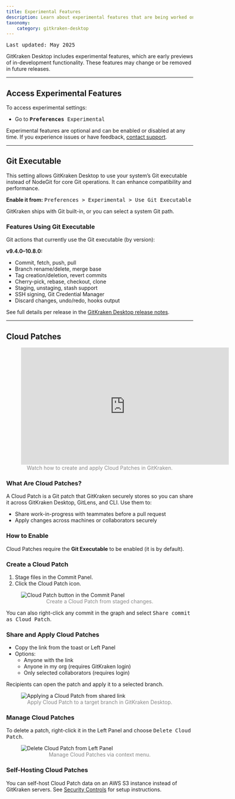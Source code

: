```yaml
---
title: Experimental Features
description: Learn about experimental features that are being worked on for possible future inclusion into GitKraken Desktop.
taxonomy:
    category: gitkraken-desktop
---
```

<kbd>Last updated: May 2025</kbd>

GitKraken Desktop includes experimental features, which are early previews of in-development functionality. These features may change or be removed in future releases.

---

## Access Experimental Features

To access experimental settings:

- Go to <i class="fas fa-cog"></i> <kbd><strong>Preferences</strong> <i class='fa fa-caret-right'></i> Experimental</kbd>

Experimental features are optional and can be enabled or disabled at any time. If you experience issues or have feedback, [contact support](https://help.gitkraken.com/gitkraken-desktop/contact-support/?issue_category__customer_facing_field_=Experimental+feedback&subject=GitKraken+Client+Experimental+feedback).

---

## Git Executable

This setting allows GitKraken Desktop to use your system’s Git executable instead of NodeGit for core Git operations. It can enhance compatibility and performance.

**Enable it from:** <kbd>Preferences > Experimental > Use Git Executable</kbd>

GitKraken ships with Git built-in, or you can select a system Git path.

### Features Using Git Executable

Git actions that currently use the Git executable (by version):

**v9.4.0–10.8.0:**
- Commit, fetch, push, pull
- Branch rename/delete, merge base
- Tag creation/deletion, revert commits
- Cherry-pick, rebase, checkout, clone
- Staging, unstaging, stash support
- SSH signing, Git Credential Manager
- Discard changes, undo/redo, hooks output

See full details per release in the [GitKraken Desktop release notes](/gitkraken-desktop/current/).

---

## Cloud Patches

<figure>
  <div class='embed-container embed-container--16-9'>
    <iframe width='560' height='315' src='https://www.youtube.com/embed/kKZKoKVQYKY?rel=0&vq=hd1080' frameborder='0' allowfullscreen></iframe>
  </div>
  <figcaption style="text-align:center; color:#888">Watch how to create and apply Cloud Patches in GitKraken.</figcaption>
</figure>

### What Are Cloud Patches?

A Cloud Patch is a Git patch that GitKraken securely stores so you can share it across GitKraken Desktop, GitLens, and CLI. Use them to:
- Share work-in-progress with teammates before a pull request
- Apply changes across machines or collaborators securely

### How to Enable

Cloud Patches require the **Git Executable** to be enabled (it is by default).

### Create a Cloud Patch

1. Stage files in the Commit Panel.
2. Click the Cloud Patch icon.

<figure class='figure center'>
  <img src='/wp-content/uploads/create-cloud-patch-2025.png' class="help-center-img img-bordered" alt="Cloud Patch button in the Commit Panel">
  <figcaption style="text-align: center; color: #888;">Create a Cloud Patch from staged changes.</figcaption>
</figure>

You can also right-click any commit in the graph and select <kbd>Share commit as Cloud Patch</kbd>.

### Share and Apply Cloud Patches

- Copy the link from the toast or Left Panel
- Options:
  - Anyone with the link
  - Anyone in my org (requires GitKraken login)
  - Only selected collaborators (requires login)

Recipients can open the patch and apply it to a selected branch.

<figure class='figure center'>
  <img src='/wp-content/uploads/gkc-apply-cloud-patch-example.gif' class="help-center-img img-bordered" alt="Applying a Cloud Patch from shared link">
  <figcaption style="text-align: center; color: #888;">Apply Cloud Patch to a target branch in GitKraken Desktop.</figcaption>
</figure>

### Manage Cloud Patches

To delete a patch, right-click it in the Left Panel and choose <kbd>Delete Cloud Patch</kbd>.

<figure class='figure center'>
  <img src="/wp-content/uploads/gkc-delete-cloud-patch.png" class="help-center-img img-bordered" alt="Delete Cloud Patch from Left Panel">
  <figcaption style="text-align: center; color: #888;">Manage Cloud Patches via context menu.</figcaption>
</figure>

### Self-Hosting Cloud Patches

You can self-host Cloud Patch data on an AWS S3 instance instead of GitKraken servers. See [Security Controls](/gk-dev/gk-dev-security-controls/#self-hosted) for setup instructions.
